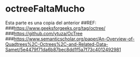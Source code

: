 # octreeFaltaMucho

Esta parte es una copia del anterior
##REF:
###https://www.geeksforgeeks.org/tag/octree/
###https://github.com/ytuza/OcTree
###https://www.semanticscholar.org/paper/An-Overview-of-Quadtrees%2C-Octrees%2C-and-Related-Data-Samet/5e4479f71da6b87bec8dd1f5a7f73c4012492981

